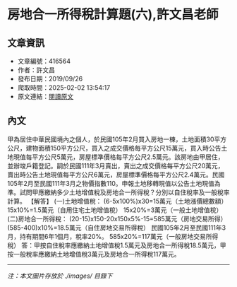 # 房地合一所得稅計算題(六),許文昌老師

## 文章資訊
- 文章編號：416564
- 作者：許文昌
- 發布日期：2019/09/26
- 爬取時間：2025-02-02 13:54:17
- 原文連結：[閱讀原文](https://real-estate.get.com.tw/Columns/detail.aspx?no=416564)

## 內文
甲為居住中華民國境內之個人，於民國105年2月買入房地一棟，土地面積30平方公尺，建物面積150平方公尺，買入之成交價格每平方公尺15萬元，買入時公告土地現值每平方公尺5萬元，房屋標準價格每平方公尺2.5萬元。該房地由甲居住，並辦竣戶籍登記。嗣於民國111年3月賣出，賣出之成交價格每平方公尺20萬元，賣出時公告土地現值每平方公尺6萬元，房屋標準價格每平方公尺2.4萬元。民國105年2月至民國111年3月之物價指數110。申報土地移轉現值以公告土地現值為準。試問甲應繳納多少土地增值稅及房地合一所得稅？分別以自住稅率及一般稅率計算。
【解答】
(一)土地增值稅：
(6-5x100%)x30=15萬元（土地漲價總數額）
15x10%=1.5萬元（自用住宅土地增值稅）
15x20%=3萬元（一般土地增值稅）
(二)房地合一所得稅：
(20-15)x150-20x150x5%-15=585萬元（房地交易所得）
(585-400)x10%=18.5萬元（自住房地交易所得稅）
民國105年2月至民國111年3月，持有期間6年1個月，稅率20%。
585x20%=117萬元（一般房地交易所得稅）
答：甲按自住稅率應繳納土地增值稅1.5萬元及房地合一所得稅18.5萬元，甲按一般稅率應繳納土地增值稅3萬元及房地合一所得稅117萬元。

---
*注：本文圖片存放於 ./images/ 目錄下*
